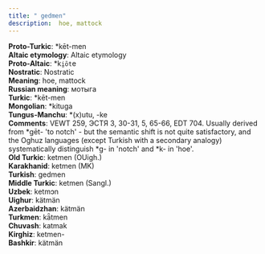 ```yaml
---
title: " gedmen"
description:  hoe, mattock
---
```


<strong>Proto-Turkic</strong>:  *kēt-men<br>
<strong>Altaic etymology</strong>:  Altaic etymology<br>
<strong> Proto-Altaic</strong>:  *k`i̯ōt`e<br>
<strong>Nostratic</strong>:  Nostratic<br>
<strong>Meaning</strong>:  hoe, mattock<br>
<strong>Russian meaning</strong>:  мотыга<br>
<strong>Turkic</strong>:  *kēt-men<br>
<strong>Mongolian</strong>:  *kituga<br>
<strong>Tungus-Manchu</strong>:  *(x)utu, -ke<br>
<strong>Comments</strong>:  VEWT 259, ЭСТЯ 3, 30-31, 5, 65-66, EDT 704. Usually derived from *gēt- 'to notch' - but the semantic shift is not quite satisfactory, and the Oghuz languages (except Turkish with a secondary analogy) systematically distinguish *g- in 'notch' and *k- in 'hoe'.<br>
<strong>Old Turkic</strong>:  ketmen (OUigh.)<br>
<strong>Karakhanid</strong>:  ketmen (MK)<br>
<strong>Turkish</strong>:  gedmen<br>
<strong>Middle Turkic</strong>:  ketmen (Sangl.)<br>
<strong>Uzbek</strong>:  ketmɔn<br>
<strong>Uighur</strong>:  kätmän<br>
<strong>Azerbaidzhan</strong>:  kätmän<br>
<strong>Turkmen</strong>:  kǟtmen<br>
<strong>Chuvash</strong>:  katmak<br>
<strong>Kirghiz</strong>:  ketmen-<br>
<strong>Bashkir</strong>:  kätmän<br>


